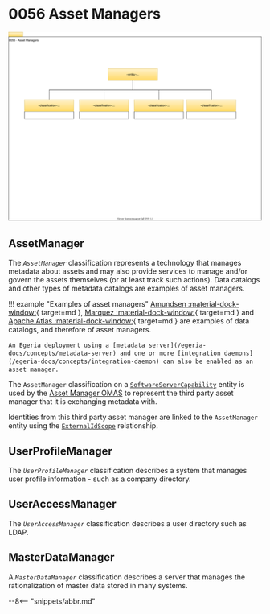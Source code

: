 <!-- SPDX-License-Identifier: CC-BY-4.0 -->
<!-- Copyright Contributors to the Egeria project. -->

# 0056 Asset Managers

![UML](0056-Asset-Managers.svg)

## AssetManager

The *`AssetManager`* classification represents a technology that manages metadata about assets and may also provide services to manage and/or govern the assets themselves (or at least track such actions). Data catalogs and other types of metadata catalogs are examples of asset managers.

!!! example "Examples of asset managers"
    [Amundsen :material-dock-window:](https://www.amundsen.io/amundsen/){ target=md }, [Marquez :material-dock-window:](https://marquezproject.github.io/marquez/){ target=md } and [Apache Atlas :material-dock-window:](https://atlas.apache.org){ target=md } are examples of data catalogs, and therefore of asset managers.

    An Egeria deployment using a [metadata server](/egeria-docs/concepts/metadata-server) and one or more [integration daemons](/egeria-docs/concepts/integration-daemon) can also be enabled as an asset manager.

The `AssetManager` classification on a [`SoftwareServerCapability`](/egeria-docs/types/0/0042-Software-Server-Capabilities/#softwareservercapability) entity is used by the [Asset Manager OMAS](/egeria-docs/services/omas/asset-manager/overview) to represent the third party asset manager that it is exchanging metadata with.

Identities from this third party asset manager are linked to the `AssetManager` entity using the [`ExternalIdScope`](/egeria-docs/types/0/0017-External-Identifiers/#externalidscope) relationship.

## UserProfileManager

The *`UserProfileManager`* classification describes a system that manages user profile information - such as a company directory.

## UserAccessManager

The *`UserAccessManager`* classification describes a user directory such as LDAP.

## MasterDataManager

A *`MasterDataManager`* classification describes a server that manages the rationalization of master data stored in many systems.

--8<-- "snippets/abbr.md"
